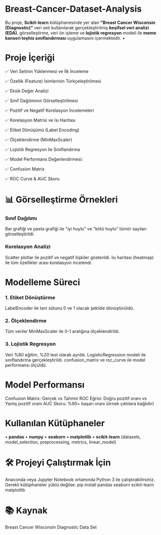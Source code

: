 # Breast-Cancer-Dataset-Analysis
Bu proje, **Scikit-learn** kütüphanesinde yer alan **"Breast Cancer Wisconsin (Diagnostic)"** veri seti kullanılarak gerçekleştirilmiş **keşifsel veri analizi (EDA)**, görselleştirme, veri ön işleme ve **lojistik regresyon** modeli ile **meme kanseri teşhis sınıflandırması** uygulamasını içermektedir.  •  

# Proje İçeriği 
 ✅ Veri Setinin Yüklenmesi ve İlk İnceleme

 ✅ Özellik (Feature) İsimlerinin Türkçeleştirilmesi

 ✅ Eksik Değer Analizi

 ✅ Sınıf Dağılımının Görselleştirilmesi

 ✅ Pozitif ve Negatif Korelasyon İncelemeleri

 ✅ Korelasyon Matrisi ve Isı Haritası

 ✅ Etiket Dönüşümü (Label Encoding)

 ✅ Ölçeklendirme (MinMaxScaler)

 ✅ Lojistik Regresyon ile Sınıflandırma

 ✅ Model Performans Değerlendirmesi:

✅ Confusion Matrix

✅ ROC Curve & AUC Skoru


#  📊 Görselleştirme Örnekleri

### Sınıf Dağılımı
Bar grafiği ve pasta grafiği ile "iyi huylu" ve "kötü huylu" tümör sayıları görselleştirildi.

### Korelasyon Analizi
Scatter plotlar ile pozitif ve negatif ilişkiler gösterildi.
Isı haritası (heatmap) ile tüm özellikler arası korelasyon incelendi.


#  Modelleme Süreci
### 1. Etiket Dönüştürme
LabelEncoder ile tani sütunu 0 ve 1 olacak şekilde dönüştürüldü.

### 2. Ölçeklendirme
Tüm veriler MinMaxScaler ile 0-1 aralığına ölçeklendirildi.

### 3. Lojistik Regresyon
Veri %80 eğitim, %20 test olarak ayrıldı.
LogisticRegression modeli ile sınıflandırma gerçekleştirildi.
confusion_matrix ve roc_curve ile model performansı ölçüldü.


#  Model Performansı

Confusion Matrix: Gerçek vs Tahmin
ROC Eğrisi: Doğru pozitif oranı vs Yanlış pozitif oranı
AUC Skoru: %90+ başarı oranı (örnek çıktılara bağlıdır)


# Kullanılan Kütüphaneler
• **pandas**
• **numpy**
• **seaborn**
• **matplotlib**
• **scikit-learn** (datasets, model_selection, preprocessing, metrics, linear_model)


# 🛠️ Projeyi Çalıştırmak İçin
Anaconda veya Jupyter Notebook ortamında Python 3 ile çalıştırabilirsiniz.
Gerekli kütüphaneler yüklü değilse:
pip install pandas seaborn scikit-learn matplotlib


# 📚 Kaynak
Breast Cancer Wisconsin Diagnostic Data Set
